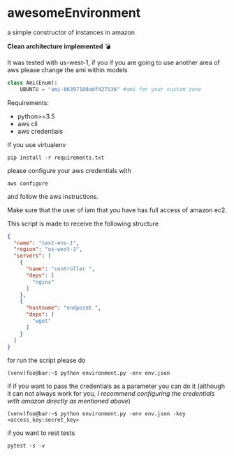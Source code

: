 # awesomeEnvironment
a simple constructor of instances in amazon 

**Clean architecture implemented** :bomb:

It was tested with us-west-1, if you if you are going to use another area of aws please change the ami within models

```python
class Ami(Enum):
    UBUNTU = "ami-06397100adf427136" #ami for your custom zone
```

Requirements:

* python>=3.5
* aws cli
* aws credentials

If you use virtualenv
```console
pip install -r requirements.txt
```

please configure your aws credentials with
```console
aws configure
```
and follow the aws instructions.

Make sure that the user of iam that you have has full access of amazon ec2.

This script is made to receive the following structure
```json
{
  "name": "test-env-1",
  "region": "us-west-1",
  "servers": [
    {
      "name": "controller ",
      "deps": [
        "nginx"
      ]
    },
    {
      "hostname": "endpoint ",
      "deps": [
        "wget"
      ]
    }
  ]
}
```

for run the script please do
```console
(venv)foo@bar:~$ python environment.py -env env.json 
```
if if you want to pass the credentials as a parameter you can do it (although it can not always work for you, *I recommend configuring the credentials with amazon directly as mentioned above*)
```console
(venv)foo@bar:~$ python environment.py -env env.json -key <access_key:secret_key>
```

if you want to rest tests
```console
pytest -s -v
```